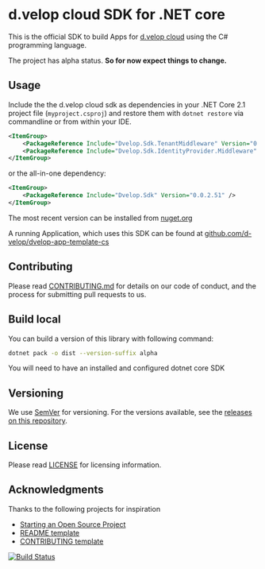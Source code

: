 # d.velop cloud SDK for .NET core

This is the official SDK to build Apps for [d.velop cloud](https://www.d-velop.de/cloud/) using 
the C# programming language.

The project has alpha status. **So for now expect things to change.** 



## Usage

Include the the d.velop cloud sdk as dependencies in your .NET Core 2.1 project file (`myproject.csproj`) and restore them with `dotnet restore` via commandline or from within your IDE.

```xml
<ItemGroup>
    <PackageReference Include="Dvelop.Sdk.TenantMiddleware" Version="0.0.2.51" />
    <PackageReference Include="Dvelop.Sdk.IdentityProvider.Middleware" Version="0.0.2.51" />
</ItemGroup>
```

or the all-in-one dependency:

```xml
<ItemGroup>
    <PackageReference Include="Dvelop.Sdk" Version="0.0.2.51" />
</ItemGroup>
```

The most recent version can be installed from [nuget.org](https://www.nuget.org/packages/Dvelop.Sdk)

A running Application, which uses this SDK can be found at [github.com/d-velop/dvelop-app-template-cs](https://github.com/d-velop/dvelop-app-template-cs)

## Contributing

Please read [CONTRIBUTING.md](CONTRIBUTING.md) for details on our code of conduct,
and the process for submitting pull requests to us.

## Build local

You can build a version of this library with following command:

```bash
dotnet pack -o dist --version-suffix alpha
``` 

You will need to have an installed and configured dotnet core SDK

## Versioning

We use [SemVer](http://semver.org/) for versioning. For the versions available, see 
the [releases on this repository](https://github.com/d-velop/dvelop-sdk-cs/releases). 

## License

Please read [LICENSE](LICENSE) for licensing information.

## Acknowledgments

Thanks to the following projects for inspiration

* [Starting an Open Source Project](https://opensource.guide/starting-a-project/)
* [README template](https://gist.github.com/PurpleBooth/109311bb0361f32d87a2)
* [CONTRIBUTING template](https://github.com/nayafia/contributing-template/blob/master/CONTRIBUTING-template.md)

[![Build Status](https://travis-ci.com/d-velop/dvelop-sdk-cs.svg?branch=master)](https://travis-ci.com/d-velop/dvelop-sdk-cs)
